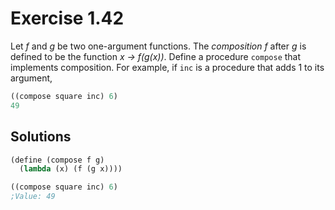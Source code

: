 Exercise 1.42
=============
Let *f* and *g* be two one-argument functions. The *composition* *f* after *g* is defined to be the function *x -> f(g(x))*. 
Define a procedure `compose` that implements composition. For example, if `inc` is a procedure that adds 1 to its argument,

```scheme
((compose square inc) 6)
49
```


Solutions
---------
```scheme
(define (compose f g)
  (lambda (x) (f (g x))))

((compose square inc) 6)
;Value: 49
```

